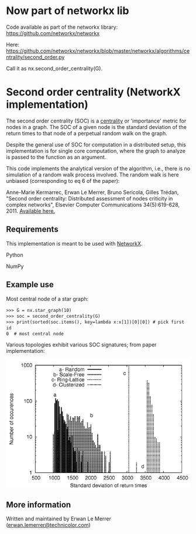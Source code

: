 # Now part of networkx lib

Code available as part of the networkx library:
https://github.com/networkx/networkx

Here:
https://github.com/networkx/networkx/blob/master/networkx/algorithms/centrality/second_order.py

Call it as nx.second_order_centrality(G).

# Second order centrality (NetworkX implementation)

The second order centrality (SOC) is a [centrality](https://en.wikipedia.org/wiki/Centrality) or 'importance' metric for nodes in a graph.
The SOC of a given node is the standard deviation of the return times to that node of a perpetual random walk on the graph.

Despite the general use of SOC for computation in a distributed setup, this implementation is for single core computation, where the graph to analyze is passed to the function as an argument.

This code implements the analytical version of the algorithm, i.e., there is no simulation of a random walk process involved. The random walk is here unbiased (corresponding to eq 6 of the paper):

Anne-Marie Kermarrec, Erwan Le Merrer, Bruno Sericola, Gilles Trédan,
"Second order centrality: Distributed assessment of nodes criticity in
complex networks", Elsevier Computer Communications 34(5):619-628, 2011. [Available here.](https://www.sciencedirect.com/science/article/pii/S0140366410002689)

## Requirements

This implementation is meant to be used with [NetworkX](https://networkx.github.io/).

Python

NumPy

## Example use

Most central node of a star graph:

```
>>> G = nx.star_graph(10)
>>> soc = second_order_centrality(G)
>>> print(sorted(soc.items(), key=lambda x:x[1])[0][0]) # pick first id
0  # most central node

```

Various topologies exhibit various SOC signatures; from paper implementation: 

![](images/example-return-times-topologies.png)

## More information

Written and maintained by Erwan Le Merrer (erwan.lemerrer@technicolor.com)
